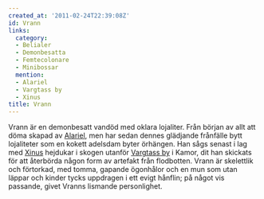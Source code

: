 ```yaml
---
created_at: '2011-02-24T22:39:08Z'
id: Vrann
links:
  category:
  - Belialer
  - Demonbesatta
  - Femtecolonare
  - Minibossar
  mention:
  - Alariel
  - Vargtass by
  - Xinus
title: Vrann
---
```


Vrann är en demonbesatt vandöd med oklara lojaliter. Från början av allt att döma skapad av
[Alariel], men har sedan dennes glädjande frånfälle bytt lojaliteter som en kokett adelsdam byter
örhängen. Han sågs senast i lag med [Xinus] hejdukar i skogen utanför [Vargtass by] i Kamor, dit han
skickats för att återbörda någon form av artefakt från flodbotten. Vrann är skelettlik och
förtorkad, med tomma, gapande ögonhålor och en mun som utan läppar och kinder tycks uppdragen i ett
evigt hånflin; på något vis passande, givet Vranns lismande personlighet.

  [Alariel]: Alariel
  [Xinus]: Xinus
  [Vargtass by]: Vargtass_by